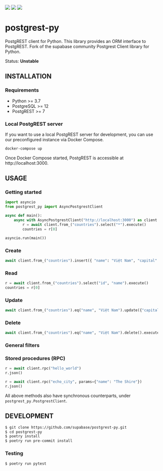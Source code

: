 [![](https://img.shields.io/github/license/supabase/postgrest-py)](https://github.com/supabase/postgrest-py)
[![](https://img.shields.io/pypi/pyversions/postgrest-py)](https://pypi.org/project/postgrest-py)
[![](https://img.shields.io/pypi/v/postgrest-py)](https://pypi.org/project/postgrest-py)

# postgrest-py

PostgREST client for Python. This library provides an ORM interface to PostgREST.
Fork of the supabase community Postgrest Client library for Python.

Status: **Unstable**

## INSTALLATION

### Requirements

- Python >= 3.7
- PostgreSQL >= 12
- PostgREST >= 7

### Local PostgREST server

If you want to use a local PostgREST server for development, you can use our preconfigured instance via Docker Compose.

```sh
docker-compose up
```

Once Docker Compose started, PostgREST is accessible at http://localhost:3000.

## USAGE

### Getting started

```py
import asyncio
from postgrest_py import AsyncPostgrestClient

async def main():
    async with AsyncPostgrestClient("http://localhost:3000") as client:
        r = await client.from_("countries").select("*").execute()
        countries = r[0]

asyncio.run(main())
```

### Create

```py
await client.from_("countries").insert({ "name": "Việt Nam", "capital": "Hà Nội" }).execute()
```

### Read

```py
r = await client.from_("countries").select("id", "name").execute()
countries = r[0]
```

### Update

```py
await client.from_("countries").eq("name", "Việt Nam").update({"capital": "Hà Nội"}).execute()
```

### Delete

```py
await client.from_("countries").eq("name", "Việt Nam").delete().execute()
```

### General filters

### Stored procedures (RPC)
```py
r = await client.rpc("hello_world")
r.json()
```
```py
r = await client.rpc("echo_city", params={"name": "The Shire"})
r.json()
```

All above methods also have synchronous counterparts, under `postgrest_py.PostgrestClient`.
## DEVELOPMENT

```sh
$ git clone https://github.com/supabase/postgrest-py.git
$ cd postgrest-py
$ poetry install
$ poetry run pre-commit install
```

### Testing

```sh
$ poetry run pytest
```
